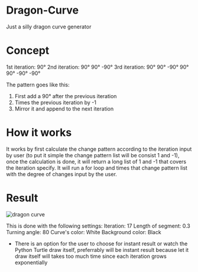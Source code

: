 # Dragon-Curve
Just a silly dragon curve generator

# Concept
1st iteration: 90°
2nd iteration: 90° 90° -90°
3rd iteration: 90° 90° -90° 90° 90° -90° -90°

The pattern goes like this:
1. First add a 90° after the previous iteration
2. Times the previous iteration by -1
3. Mirror it and append to the next iteration

# How it works
It works by first calculate the change pattern according to the iteration input by user (to put it simple the change pattern list will be consist 1 and -1), once the calculation is done, it will return a long list of 1 and -1 that covers the iteration specify. It will run a for loop and times that change pattern list with the degree of changes input by the user.

# Result
![dragon curve](https://github.com/user-attachments/assets/7518ec4c-5af5-4bf3-a988-d70d31295ec3)

This is done with the following settings:
Iteration: 17
Length of segment: 0.3
Turning angle: 80
Curve's color: White
Background color: Black

* There is an option for the user to choose for instant result or watch the Python Turtle draw itself, preferrably will be instant result because let it draw itself will takes too much time since each iteration grows exponentially
